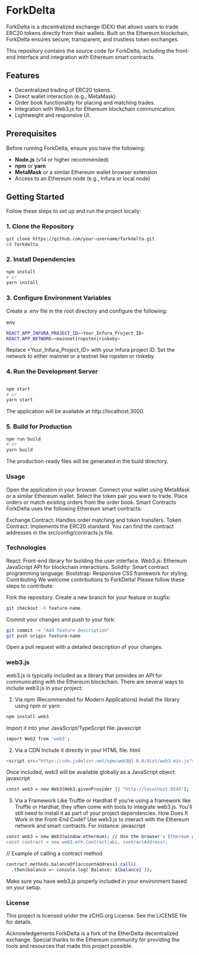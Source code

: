 # ForkDelta

ForkDelta is a decentralized exchange (DEX) that allows users to trade ERC20 tokens directly from their wallets. Built on the Ethereum blockchain, ForkDelta ensures secure, transparent, and trustless token exchanges.

This repository contains the source code for ForkDelta, including the front-end interface and integration with Ethereum smart contracts.

## Features

- Decentralized trading of ERC20 tokens.
- Direct wallet interaction (e.g., MetaMask).
- Order book functionality for placing and matching trades.
- Integration with Web3.js for Ethereum blockchain communication.
- Lightweight and responsive UI.

## Prerequisites

Before running ForkDelta, ensure you have the following:

- **Node.js** (v14 or higher recommended)
- **npm** or **yarn**
- **MetaMask** or a similar Ethereum wallet browser extension
- Access to an Ethereum node (e.g., Infura or local node)

## Getting Started

Follow these steps to set up and run the project locally:

### 1. Clone the Repository

```bash
git clone https://github.com/your-username/forkdelta.git
cd forkdelta
```
### 2. Install Dependencies
```bash
npm install
# or
yarn install
```

### 3. Configure Environment Variables
Create a .env file in the root directory and configure the following:

env
```bash
REACT_APP_INFURA_PROJECT_ID=<Your_Infura_Project_ID>
REACT_APP_NETWORK=<mainnet|ropsten|rinkeby>
```
Replace <Your_Infura_Project_ID> with your Infura project ID.
Set the network to either mainnet or a testnet like ropsten or rinkeby.

### 4. Run the Development Server
```bash

npm start
# or
yarn start
```
The application will be available at http://localhost:3000.

### 5. Build for Production
```bash
npm run build
# or
yarn build
```
The production-ready files will be generated in the build directory.

### Usage
Open the application in your browser.
Connect your wallet using MetaMask or a similar Ethereum wallet.
Select the token pair you want to trade.
Place orders or match existing orders from the order book.
Smart Contracts
ForkDelta uses the following Ethereum smart contracts:

Exchange Contract: Handles order matching and token transfers.
Token Contract: Implements the ERC20 standard.
You can find the contract addresses in the src/config/contracts.js file.

### Technologies
React: Front-end library for building the user interface.
Web3.js: Ethereum JavaScript API for blockchain interactions.
Solidity: Smart contract programming language.
Bootstrap: Responsive CSS framework for styling.
Contributing
We welcome contributions to ForkDelta! Please follow these steps to contribute:

Fork the repository.
Create a new branch for your feature or bugfix:
```bash
git checkout -b feature-name
```
Commit your changes and push to your fork:
```bash
git commit -m "Add feature description"
git push origin feature-name
```
Open a pull request with a detailed description of your changes.

###  web3.js

web3.js is typically included as a library that provides an API for communicating with the Ethereum blockchain. There are several ways to include web3.js in your project:

1. Via npm (Recommended for Modern Applications)
Install the library using npm or yarn:
```bash
npm install web3
```
Import it into your JavaScript/TypeScript file:
javascript
```bash
import Web3 from 'web3';
```
2. Via a CDN
Include it directly in your HTML file:
html
```bash 
<script src="https://cdn.jsdelivr.net/npm/web3@1.8.0/dist/web3.min.js"></script>
```
Once included, web3 will be available globally as a JavaScript object:
javascript
```bash
const web3 = new Web3(Web3.givenProvider || "http://localhost:8545");
```
3. Via a Framework Like Truffle or Hardhat
If you're using a framework like Truffle or Hardhat, they often come with tools to integrate web3.js. You'll still need to install it as part of your project dependencies.
How Does It Work in the Front-End Code?
Use web3.js to interact with the Ethereum network and smart contracts. For instance:
javascript
```bash
const web3 = new Web3(window.ethereum); // Use the browser's Ethereum provider
const contract = new web3.eth.Contract(abi, contractAddress);
```

// Example of calling a contract method
```bash
contract.methods.balanceOf(accountAddress).call()
  .then(balance => console.log(`Balance: ${balance}`));
```
Make sure you have web3.js properly included in your environment based on your setup. 

### License
This project is licensed under the zCHG.org License. See the LICENSE file for details.

Acknowledgements
ForkDelta is a fork of the EtherDelta decentralized exchange. Special thanks to the Ethereum community for providing the tools and resources that made this project possible.
